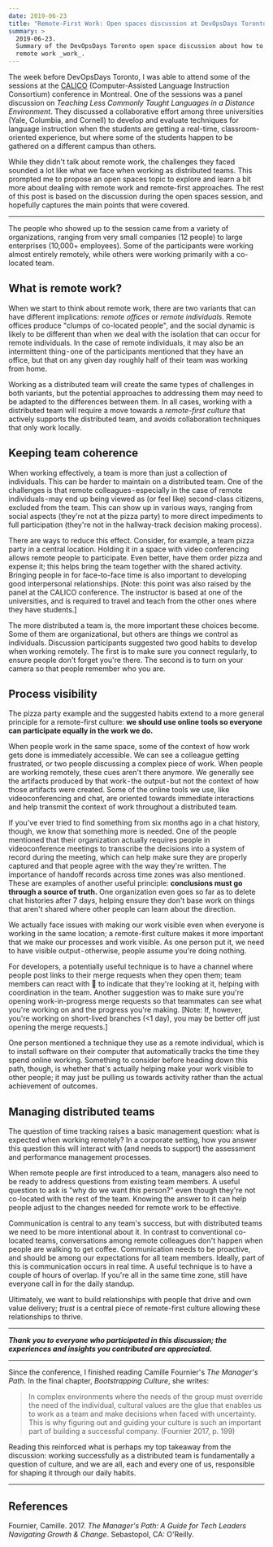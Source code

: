 ```yaml
---
date: 2019-06-23
title: "Remote-First Work: Open spaces discussion at DevOpsDays Toronto 2019"
summary: >
  2019-06-23.
  Summary of the DevOpsDays Toronto open space discussion about how to make
  remote work _work_.
---
```


The week before DevOpsDays Toronto, I was able to attend some of the sessions at the [CALICO](https://calico.org) (Computer-Assisted Language Instruction Consortium) conference in Montreal. One of the sessions was a panel discussion on _Teaching Less Commonly Taught Languages in a Distance Environment_. They discussed a collaborative effort among three universities (Yale, Columbia, and Cornell) to develop and evaluate techniques for language instruction when the students are getting a real-time, classroom-oriented experience, but where some of the students happen to be gathered on a different campus than others.

While they didn't talk about remote work, the challenges they faced sounded a lot like what we face when working as distributed teams. This prompted me to propose an open spaces topic to explore and learn a bit more about dealing with remote work and remote-first approaches. The rest of this post is based on the discussion during the open spaces session, and hopefully captures the main points that were covered.

---

The people who showed up to the session came from a variety of organizations, ranging from very small companies (12 people) to large enterprises (10,000+ employees). Some of the participants were working almost entirely remotely, while others were working primarily with a co-located team.

What is remote work?
--------------------------------------------------------------------------------

When we start to think about remote work, there are two variants that can have different implications: _remote offices_ or _remote individuals_. Remote offices produce "clumps of co-located people", and the social dynamic is likely to be different than when we deal with the isolation that can occur for remote individuals. In the case of remote individuals, it may also be an intermittent thing - one of the participants mentioned that they have an office, but that on any given day roughly half of their team was working from home.

Working as a distributed team will create the same types of challenges in both variants, but the potential approaches to addressing them may need to be adapted to the differences between them. In all cases, working with a distributed team will require a move towards a _remote-first culture_ that actively supports the distributed team, and avoids collaboration techniques that only work locally.

Keeping team coherence
--------------------------------------------------------------------------------

When working effectively, a team is more than just a collection of individuals. This can be harder to maintain on a distributed team. One of the challenges is that remote colleagues - especially in the case of remote individuals - may end up being viewed as (or feel like) second-class citizens, excluded from the team. This can show up in various ways, ranging from social aspects (they're not at the pizza party) to more direct impediments to full participation (they're not in the hallway-track decision making process).

There are ways to reduce this effect. Consider, for example, a team pizza party in a central location. Holding it in a space with video conferencing allows remote people to participate. Even better, have them order pizza and expense it; this helps bring the team together with the shared activity. Bringing people in for face-to-face time is also important to developing good interpersonal relationships. [Note: this point was also raised by the panel at the CALICO conference. The instructor is based at one of the universities, and is required to travel and teach from the other ones where they have students.]

The more distributed a team is, the more important these choices become. Some of them are organizational, but others are things we control as individuals. Discussion participants suggested two good habits to develop when working remotely. The first is to make sure you connect regularly, to ensure people don't forget you're there. The second is to turn on your camera so that people remember who you are.

Process visibility
--------------------------------------------------------------------------------

The pizza party example and the suggested habits extend to a more general principle for a remote-first culture: **we should use online tools so everyone can participate equally in the work we do.**

When people work in the same space, some of the context of how work gets done is immediately accessible. We can see a colleague getting frustrated, or two people discussing a complex piece of work. When people are working remotely, these cues aren't there anymore. We generally see the artifacts produced by that work - the output - but not the context of how those artifacts were created. Some of the online tools we use, like videoconferencing and chat, are oriented towards immediate interactions and help transmit the context of work throughout a distributed team.

If you've ever tried to find something from six months ago in a chat history, though, we know that something more is needed. One of the people mentioned that their organization actually requires people in videoconference meetings to transcribe the decisions into a system of record during the meeting, which can help make sure they are properly captured and that people agree with the way they're written. The importance of handoff records across time zones was also mentioned. These are examples of another useful principle: **conclusions must go through a source of truth.** One organization even goes so far as to delete chat histories after 7 days, helping ensure they don't base work on things that aren't shared where other people can learn about the direction.

We actually face issues with making our work visible even when everyone is working in the same location; a remote-first culture makes it more important that we make our processes and work visible. As one person put it, we need to have visible output - otherwise, people assume you're doing nothing.

For developers, a potentially useful technique is to have a channel where people post links to their merge requests when they open them; team members can react with 👀 to indicate that they're looking at it, helping with coordination in the team. Another suggestion was to make sure you're opening work-in-progress merge requests so that teammates can see what you're working on and the progress you're making. [Note: If, however, you're working on short-lived branches (<1 day), you may be better off just opening the merge requests.]

One person mentioned a technique they use as a remote individual, which is to install software on their computer that automatically tracks the time they spend online working. Something to consider before heading down this path, though, is whether that's actually helping make your work visible to other people; it may just be pulling us towards activity rather than the actual achievement of outcomes.

Managing distributed teams
--------------------------------------------------------------------------------

The question of time tracking raises a basic management question: what is expected when working remotely? In a corporate setting, how you answer this question this will interact with (and needs to support) the assessment and performance management processes.

When remote people are first introduced to a team, managers also need to be ready to address questions from existing team members. A useful question to ask is "why do we want _this_ person?" even though they're not co-located with the rest of the team. Knowing the answer to it can help people adjust to the changes needed for remote work to be effective.

Communication is central to any team's success, but with distributed teams we need to be more intentional about it. In contrast to conventional co-located teams, conversations among remote colleagues don't happen when people are walking to get coffee. Communication needs to be proactive, and should be among our expectations for all team members. Ideally, part of this is communication occurs in real time. A useful technique is to have a couple of hours of overlap. If you're all in the same time zone, still have everyone call in for the daily standup.

Ultimately, we want to build relationships with people that drive and own value delivery; _trust_ is a central piece of remote-first culture allowing these relationships to thrive.

---

**_Thank you to everyone who participated in this discussion; the experiences and insights you contributed are appreciated._**

---

Since the conference, I finished reading Camille Fournier's _The Manager's Path_. In the final chapter, _Bootstrapping Culture_, she writes:

> In complex environments where the needs of the group must override the need of the individual, cultural values are the glue that enables us to work as a team and make decisions when faced with uncertainty. This is why figuring out and guiding your culture is such an important part of building a successful company. (Fournier 2017, p. 199)

Reading this reinforced what is perhaps my top takeaway from the discussion: working successfully as a distributed team is fundamentally a question of culture, and we are all, each and every one of us, responsible for shaping it through our daily habits.

---

References
--------------------------------------------------------------------------------

Fournier, Camille. 2017. _The Manager's Path: A Guide for Tech Leaders Navigating Growth & Change_. Sebastopol, CA: O'Reilly.
